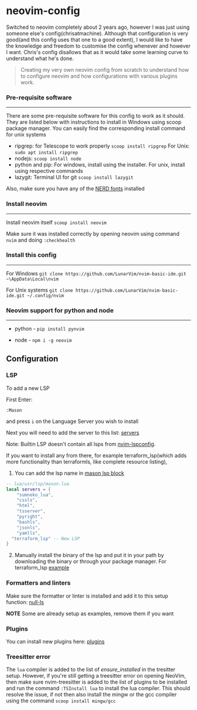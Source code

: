 # neovim-config

Switched to neovim completely about 2 years ago, however I was just using someone else's config(chrisatmachine). Although that configuration is very good(and this config uses
that one to a good extent), I would like to have the knowledge and freedom to customise the config whenever and however I want. Chris's config disallows that as it would take 
some learning curve to understand what he's done.


> Creating my very own neovim config from scratch to understand how to configure neovim and how configurations with various plugins work. 


### Pre-requisite software
---
There are some pre-requisite software for this config to work as it should. They are listed below with instructions to install in Windows using scoop package manager.
You can easily find the corresponding install command for unix systems
 - ripgrep: for Telescope to work properly
    `scoop install ripgrep`
    For Unix:
    `sudo apt install ripgrep`
 - nodejs: `scoop install node`
 - python and pip: For windows, install using the installer. For unix, install using respective commands
 - lazygit: Terminal UI for git
    `scoop install lazygit`

Also, make sure you have any of the [NERD fonts](https://github.com/getnf/getnf) installed


### Install neovim
---
Install neovim itself
`scoop install neovim`

Make sure it was installed correctly by opening neovim using command `nvim` and doing `:checkhealth`


### Install this config
---
For Windows
`git clone https://github.com/LunarVim/nvim-basic-ide.git ~\AppData\Local\nvim`

For Unix systems
`git clone https://github.com/LunarVim/nvim-basic-ide.git ~/.config/nvim`


### Neovim support for python and node
---
 - python -
    `pip install pynvim`

 - node -
    `npm i -g neovim`

## Configuration

### LSP

To add a new LSP

First Enter:

```
:Mason
```

and press `i` on the Language Server you wish to install

Next you will need to add the server to this list: [servers](https://github.com/LunarVim/nvim-basic-ide/blob/0e65f504f634026f5765ce6a092612d385d6306d/lua/user/lsp/mason.lua#L1)

Note: Builtin LSP doesn't contain all lsps from [nvim-lspconfig](https://github.com/neovim/nvim-lspconfig/blob/master/doc/server_configurations.md#terraform_lsp).

If you want to install any from there, for example terraform_lsp(which adds more functionality than terraformls, like complete resource listing),

1. You can add the lsp name in [mason lsp block](https://github.com/LunarVim/nvim-basic-ide/blob/f03955dc1e5879164f9229d44d98ca81a948cbfb/lua/user/lsp/mason.lua#L1-L10)

```lua
-- lua/usr/lsp/mason.lua
local servers = {
	"sumneko_lua",
	"cssls",
	"html",
	"tsserver",
	"pyright",
	"bashls",
	"jsonls",
	"yamlls",
  "terraform_lsp" -- New LSP
}
```

2. Manually install the binary of the lsp and put it in your path by downloading the binary or through your package manager. For terraform_lsp [example](https://github.com/juliosueiras/terraform-lsp/releases)

### Formatters and linters

Make sure the formatter or linter is installed and add it to this setup function: [null-ls](https://github.com/LunarVim/nvim-basic-ide/blob/0e65f504f634026f5765ce6a092612d385d6306d/lua/user/lsp/null-ls.lua#L12)

**NOTE** Some are already setup as examples, remove them if you want

### Plugins

You can install new plugins here: [plugins](https://github.com/LunarVim/nvim-basic-ide/blob/0e65f504f634026f5765ce6a092612d385d6306d/lua/user/plugins.lua#L45)


### Treesitter error
The `lua` compiler is added to the list of *ensure_installed* in the tresitter setup. However, if you're still getting a treesitter error on opening NeoVim, then make sure nvim-treesitter is added to the list of plugins to be installed and run the command `:TSInstall lua` 
to install the lua compiler. This should resolve the issue, if not then also install the mingw or the gcc compiler using the command `scoop install mingw/gcc`
